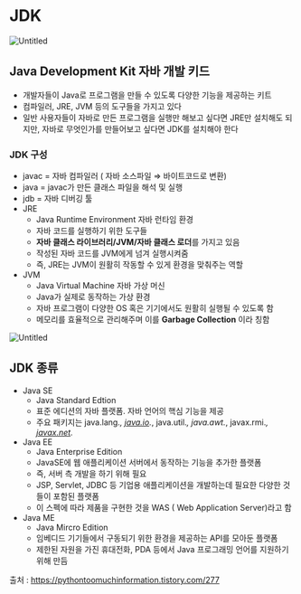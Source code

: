# JDK

![Untitled](https://s3-us-west-2.amazonaws.com/secure.notion-static.com/cb44732b-3d53-48e1-bf65-5d5612f40841/Untitled.png)

## Java Development Kit 자바 개발 키드

- 개발자들이 Java로 프로그램을 만들 수 있도록 다양한 기능을 제공하는 키트
- 컴파일러, JRE, JVM 등의 도구들을 가지고 있다
- 일반 사용자들이 자바로 만든 프로그램을 실행만 해보고 싶다면 JRE만 설치해도 되지만, 자바로 무엇인가를 만들어보고 싶다면 JDK를 설치해야 한다

### JDK 구성

- javac = 자바 컴파일러 ( 자바 소스파일 ⇒ 바이트코드로 변환)
- java = javac가 만든 클래스 파일을 해석 및 실행
- jdb = 자바 디버깅 툴
- JRE
  - Java Runtime Environment 자바 런타임 환경
  - 자바 코드를 실행하기 위한 도구들
  - **자바 클래스 라이브러리/JVM/자바 클래스 로더**를 가지고 있음
  - 작성된 자바 코드를 JVM에게 넘겨 실행시켜줌
  - 즉, JRE는 JVM이 원활히 작동할 수 있게 환경을 맞춰주는 역할
- JVM
  - Java Virtual Machine 자바 가상 머신
  - Java가 실제로 동작하는 가상 환경
  - 자바 프로그램이 다양한 OS 혹은 기기에서도 원활히 실행될 수 있도록 함
  - 메모리를 효율적으로 관리해주며 이를 **Garbage Collection** 이라 칭함

![Untitled](https://s3-us-west-2.amazonaws.com/secure.notion-static.com/9df3765d-5e91-4a7a-aff8-4b88d1c32036/Untitled.png)

## JDK 종류

- Java SE
  - Java Standard Edtion
  - 표준 에디션의 자바 플랫폼. 자바 언어의 핵심 기능을 제공
  - 주요 패키지는 java.lang.*, [java.io](http://java.io).*, java.util.*, java.awt.*, javax.rmi.*, [javax.net](http://javax.net).*
- Java EE
  - Java Enterprise Edition
  - JavaSE에 웹 애플리케이션 서버에서 동작하는 기능을 추가한 플랫폼
  - 즉, 서버 측 개발을 하기 위해 필요
  - JSP, Servlet, JDBC 등 기업용 애플리케이션을 개발하는데 필요한 다양한 것들이 포함된 플랫폼
  - 이 스펙에 따라 제품을 구현한 것을 WAS ( Web Application Server)라고 함
- Java ME
  - Java Mircro Edition
  - 임베디드 기기들에서 구동되기 위한 환경을 제공하는 API를 모아둔 플랫폼
  - 제한된 자원을 가진 휴대전화, PDA 등에서 Java 프로그래밍 언어를 지원하기 위해 만듬

출처 : https://pythontoomuchinformation.tistory.com/277